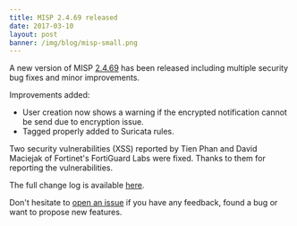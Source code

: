 ```yaml
---
title: MISP 2.4.69 released
date: 2017-03-10
layout: post
banner: /img/blog/misp-small.png
---
```


A new version of MISP [2.4.69](https://github.com/MISP/MISP/tree/v2.4.69) has been released including multiple security bug fixes and minor improvements.

Improvements added:

- User creation now shows a warning if the encrypted notification cannot be send due to encryption issue.
- Tagged properly added to Suricata rules.

Two security vulnerabilities (XSS) reported by Tien Phan and David Maciejak of Fortinet's FortiGuard Labs were fixed. Thanks to them for reporting the vulnerabilities.

The full change log is available [here](https://www.misp.software/Changelog.txt).

Don't hesitate to [open an issue](https://github.com/MISP/MISP/issues) if you have any feedback, found a bug or want to propose new features.
